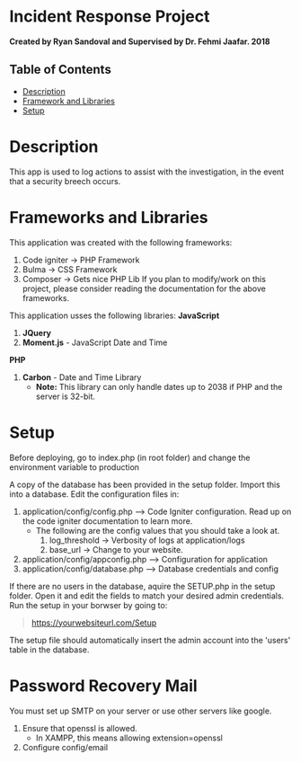 # Incident Response Project


**Created by Ryan Sandoval and Supervised by Dr. Fehmi Jaafar. 2018**

## Table of Contents

- [Description](#description)
- [Framework and Libraries](#frameworks-and-libraries)
- [Setup](#setup)

Description
===========
This app is used to log actions to assist with the investigation, in the event that a security breech occurs.


Frameworks and Libraries
========================

This application was created with the following frameworks:
1. Code igniter -> PHP Framework
2. Bulma -> CSS Framework
3. Composer -> Gets nice PHP Lib
If you plan to modify/work on this project, please consider reading the documentation for the above frameworks.

This application usses the following libraries:
**JavaScript**
1. **JQuery**
2. **Moment.js** - JavaScript Date and Time

**PHP**
1. **Carbon** - Date and Time Library
	- __Note:__ This library can only handle dates up to 2038 if PHP and the server is 32-bit.

Setup
=====
Before deploying, go to index.php (in root folder) and change the environment variable to production

A copy of the database has been provided in the setup folder. Import this into a database.
Edit the configuration files in:
1. application/config/config.php --> Code Igniter configuration. Read up on the code igniter documentation to learn more.
	- The following are the config values that you should take a look at.
		1. log_threshold -> Verbosity of logs at application/logs
		2. base_url -> Change to your website.
2. application/config/appconfig.php --> Configuration for application
3. application/config/database.php --> Database credentials and config


If there are no users in the database, aquire the SETUP.php in the setup folder. Open it and edit the fields to match your desired admin credentials. Run the setup in your borwser by going to:

> https://yourwebsiteurl.com/Setup

The setup file should automatically insert the admin account into the 'users' table in the database.

Password Recovery Mail
======================

You must set up SMTP on your server or use other servers like google.
1. Ensure that openssl is allowed.
   - In XAMPP, this means allowing extension=openssl
2. Configure config/email
